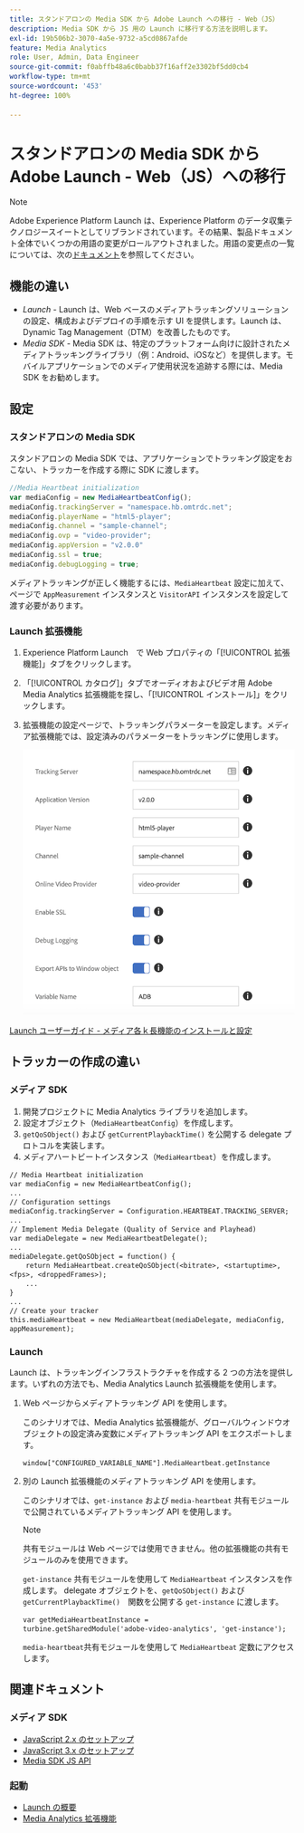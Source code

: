 ```yaml
---
title: スタンドアロンの Media SDK から Adobe Launch への移行 - Web（JS）
description: Media SDK から JS 用の Launch に移行する方法を説明します。
exl-id: 19b506b2-3070-4a5e-9732-a5cd0867afde
feature: Media Analytics
role: User, Admin, Data Engineer
source-git-commit: f0abffb48a6c0babb37f16aff2e3302bf5dd0cb4
workflow-type: tm+mt
source-wordcount: '453'
ht-degree: 100%

---
```


# スタンドアロンの Media SDK から Adobe Launch - Web（JS）への移行

>[!NOTE]
>Adobe Experience Platform Launch は、Experience Platform のデータ収集テクノロジースイートとしてリブランドされています。その結果、製品ドキュメント全体でいくつかの用語の変更がロールアウトされました。用語の変更点の一覧については、次の[ドキュメント](https://experienceleague.adobe.com/docs/experience-platform/tags/term-updates.html?lang=ja)を参照してください。

## 機能の違い

* *Launch* - Launch は、Web ベースのメディアトラッキングソリューションの設定、構成およびデプロイの手順を示す UI を提供します。Launch は、Dynamic Tag Management（DTM）を改善したものです。
* *Media SDK* - Media SDK は、特定のプラットフォーム向けに設計されたメディアトラッキングライブラリ（例：Android、iOSなど）を提供します。モバイルアプリケーションでのメディア使用状況を追跡する際には、Media SDK をお勧めします。

## 設定

### スタンドアロンの Media SDK

スタンドアロンの Media SDK では、アプリケーションでトラッキング設定をおこない、トラッカーを作成する際に SDK に渡します。

```javascript
//Media Heartbeat initialization
var mediaConfig = new MediaHeartbeatConfig();
mediaConfig.trackingServer = "namespace.hb.omtrdc.net";
mediaConfig.playerName = "html5-player";
mediaConfig.channel = "sample-channel";
mediaConfig.ovp = "video-provider";
mediaConfig.appVersion = "v2.0.0"
mediaConfig.ssl = true;
mediaConfig.debugLogging = true;
```

メディアトラッキングが正しく機能するには、`MediaHeartbeat` 設定に加えて、ページで `AppMeasurement` インスタンスと `VisitorAPI` インスタンスを設定して渡す必要があります。

### Launch 拡張機能

1. Experience Platform Launch　で Web プロパティの「[!UICONTROL 拡張機能]」タブをクリックします。
1. 「[!UICONTROL カタログ]」タブでオーディオおよびビデオ用 Adobe Media Analytics 拡張機能を探し、「[!UICONTROL インストール]」をクリックします。
1. 拡張機能の設定ページで、トラッキングパラメーターを設定します。メディア拡張機能では、設定済みのパラメーターをトラッキングに使用します。

   ![](assets/launch_config_js.png)

[Launch ユーザーガイド - メディア各ｋ長機能のインストールと設定](https://experienceleague.adobe.com/docs/experience-platform/tags/extensions/adobe/media-analytics/overview.html?lang=ja#install-and-configure-the-ma-extension)

## トラッカーの作成の違い

### メディア SDK

1. 開発プロジェクトに Media Analytics ライブラリを追加します。
1. 設定オブジェクト（`MediaHeartbeatConfig`）を作成します。
1. `getQoSObject()` および `getCurrentPlaybackTime()` を公開する delegate プロトコルを実装します。
1. メディアハートビートインスタンス（`MediaHeartbeat`）を作成します。

```
// Media Heartbeat initialization
var mediaConfig = new MediaHeartbeatConfig();
...
// Configuration settings
mediaConfig.trackingServer = Configuration.HEARTBEAT.TRACKING_SERVER;
...
// Implement Media Delegate (Quality of Service and Playhead)
var mediaDelegate = new MediaHeartbeatDelegate();
...
mediaDelegate.getQoSObject = function() {
    return MediaHeartbeat.createQoSObject(<bitrate>, <startuptime>, <fps>, <droppedFrames>);
    ...
}
...
// Create your tracker
this.mediaHeartbeat = new MediaHeartbeat(mediaDelegate, mediaConfig, appMeasurement);
```

<!--  Dead Link - from 2019 - can't locate where this should go
[Media SDK - Tracker Creation](https://experienceleague.adobe.com/docs/media-analytics/using/sdk-implement/cookbook/sdk-vs-launch-qoe.html) -->

### Launch

Launch は、トラッキングインフラストラクチャを作成する 2 つの方法を提供します。いずれの方法でも、Media Analytics Launch 拡張機能を使用します。

1. Web ページからメディアトラッキング API を使用します。

   このシナリオでは、Media Analytics 拡張機能が、グローバルウィンドウオブジェクトの設定済み変数にメディアトラッキング API をエクスポートします。

   ```
   window["CONFIGURED_VARIABLE_NAME"].MediaHeartbeat.getInstance
   ```

1. 別の Launch 拡張機能のメディアトラッキング API を使用します。

   このシナリオでは、`get-instance` および `media-heartbeat` 共有モジュールで公開されているメディアトラッキング API を使用します。

   >[!NOTE]
   >
   >共有モジュールは Web ページでは使用できません。他の拡張機能の共有モジュールのみを使用できます。

   `get-instance` 共有モジュールを使用して `MediaHeartbeat` インスタンスを作成します。
delegate オブジェクトを、`getQoSObject()` および `getCurrentPlaybackTime()`　関数を公開する `get-instance` に渡します。

   ```
   var getMediaHeartbeatInstance =
   turbine.getSharedModule('adobe-video-analytics', 'get-instance');
   ```

   `media-heartbeat`共有モジュールを使用して `MediaHeartbeat` 定数にアクセスします。

## 関連ドキュメント

### メディア SDK

* [JavaScript 2.x のセットアップ](/help/sdk-implement/setup/setup-javascript/set-up-js-2.md)
* [JavaScript 3.x のセットアップ](/help/sdk-implement/setup/setup-javascript/set-up-js-3.md)
* [Media SDK JS API](https://adobe-marketing-cloud.github.io/media-sdks/reference/javascript/MediaHeartbeat.html)

### 起動

* [Launch の概要](https://experienceleague.adobe.com/docs/experience-platform/tags/home.html?lang=ja)
* [Media Analytics 拡張機能](https://experienceleague.adobe.com/docs/experience-platform/tags/extensions/adobe/media-analytics/overview.html?lang=ja)

